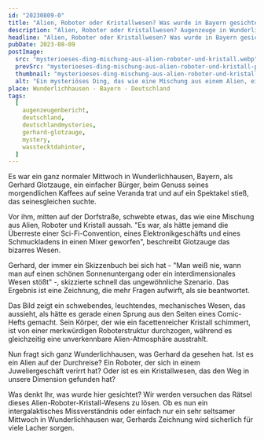 ```yaml
---
id: "20230809-0"
title: "Alien, Roboter oder Kristallwesen? Was wurde in Bayern gesichtet?"
description: "Alien, Roboter oder Kristallwesen? Augenzeuge in Wunderlichhausen sichtet merkwürdiges Wesen?"
headline: "Alien, Roboter oder Kristallwesen? Was wurde in Bayern gesichtet?"
pubDate: 2023-08-09
postImage:
  src: "mysterioeses-ding-mischung-aus-alien-roboter-und-kristall.webp"
  prevSrc: "mysterioeses-ding-mischung-aus-alien-roboter-und-kristall-preview.webp"
  thumbnail: "mysterioeses-ding-mischung-aus-alien-roboter-und-kristall-preview.jpg"
  alt: "Ein mysteriöses Ding, das wie eine Mischung aus einem Alien, einem Roboter und einem Kristall aussieht. Schwebend über dem Boden."
place: Wunderlichhausen - Bayern - Deutschland
tags:
  [
    augenzeugenbericht,
    deutschland,
    deutschlandmysteries,
    gerhard-glotzauge,
    mystery,
    wasstecktdahinter,
  ]
---
```


Es war ein ganz normaler Mittwoch in Wunderlichhausen, Bayern, als Gerhard Glotzauge, ein einfacher Bürger, beim Genuss seines morgendlichen Kaffees auf seine Veranda trat und auf ein Spektakel stieß, das seinesgleichen suchte.

Vor ihm, mitten auf der Dorfstraße, schwebte etwas, das wie eine Mischung aus Alien, Roboter und Kristall aussah. "Es war, als hätte jemand die Überreste einer Sci-Fi-Convention, eines Elektronikgeschäfts und eines Schmuckladens in einen Mixer geworfen", beschreibt Glotzauge das bizarres Wesen.

Gerhard, der immer ein Skizzenbuch bei sich hat - "Man weiß nie, wann man auf einen schönen Sonnenuntergang oder ein interdimensionales Wesen stößt" -, skizzierte schnell das ungewöhnliche Szenario. Das Ergebnis ist eine Zeichnung, die mehr Fragen aufwirft, als sie beantwortet.

Das Bild zeigt ein schwebendes, leuchtendes, mechanisches Wesen, das aussieht, als hätte es gerade einen Sprung aus den Seiten eines Comic-Hefts gemacht. Sein Körper, der wie ein facettenreicher Kristall schimmert, ist von einer merkwürdigen Roboterstruktur durchzogen, während es gleichzeitig eine unverkennbare Alien-Atmosphäre ausstrahlt.

Nun fragt sich ganz Wunderlichhausen, was Gerhard da gesehen hat. Ist es ein Alien auf der Durchreise? Ein Roboter, der sich in einem Juweliergeschäft verirrt hat? Oder ist es ein Kristallwesen, das den Weg in unsere Dimension gefunden hat?

Was denkt Ihr, was wurde hier gesichtet? Wir werden versuchen das Rätsel dieses Alien-Roboter-Kristall-Wesens zu lösen. Ob es nun ein intergalaktisches Missverständnis oder einfach nur ein sehr seltsamer Mittwoch in Wunderlichhausen war, Gerhards Zeichnung wird sicherlich für viele Lacher sorgen.
